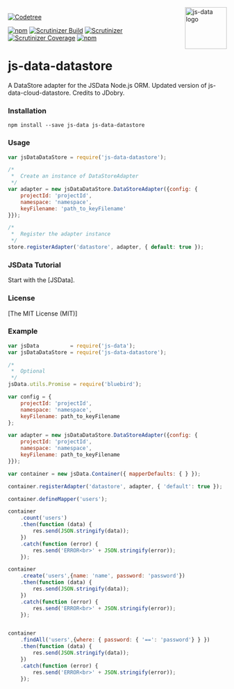 
<img src="https://raw.githubusercontent.com/js-data/js-data/master/js-data.png" alt="js-data logo" title="js-data" align="right" width="96" height="96" />

[![Codetree](https://codetree.com/images/managed-with-codetree.svg)](https://codetree.com/projects/gX1r)

[![npm](https://img.shields.io/npm/v/js-data-datastore.svg?style=flat-square)](https://npmjs.com/package/js-data-datastore/)
[![Scrutinizer Build](https://img.shields.io/scrutinizer/build/g/trackthis/js-data-datastore.svg?style=flat-square)](https://scrutinizer-ci.com/g/trackthis/js-data-datastore/)
[![Scrutinizer](https://img.shields.io/scrutinizer/g/trackthis/js-data-datastore.svg?style=flat-square)](https://scrutinizer-ci.com/g/trackthis/js-data-datastore/)
[![Scrutinizer Coverage](https://img.shields.io/scrutinizer/coverage/g/trackthis/js-data-datastore.svg?style=flat-square)](https://scrutinizer-ci.com/g/trackthis/js-data-datastore/)
[![npm](https://img.shields.io/npm/l/js-data-datastore.svg?style=flat-square)](https://npmjs.com/package/js-data-datastore/)

# js-data-datastore

A DataStore adapter for the JSData Node.js ORM.
Updated version of js-data-cloud-datastore.
Credits to JDobry.

### Installation

    npm install --save js-data js-data-datastore 

### Usage

```js
var jsDataDataStore = require('js-data-datastore');

/*
 *  Create an instance of DataStoreAdapter
 */
var adapter = new jsDataDataStore.DataStoreAdapter({config: {
    projectId: 'projectId',
    namespace: 'namespace',
    keyFilename: 'path_to_keyFilename'
}});

/*
 *  Register the adapter instance
 */
store.registerAdapter('datastore', adapter, { default: true });
```

### JSData Tutorial

Start with the [JSData].

### License

[The MIT License (MIT)]

### Example

```js
var jsData          = require('js-data');
var jsDataDataStore = require('js-data-datastore');

/*
 *  Optional
 */
jsData.utils.Promise = require('bluebird');

var config = {
    projectId: 'projectId',
    namespace: 'namespace',
    keyFilename: path_to_keyFilename
};

var adapter = new jsDataDataStore.DataStoreAdapter({config: {
    projectId: 'projectId',
    namespace: 'namespace',
    keyFilename: path_to_keyFilename
}});

var container = new jsData.Container({ mapperDefaults: { } });

container.registerAdapter('datastore', adapter, { 'default': true });

container.defineMapper('users');

container
    .count('users')
    .then(function (data) {
        res.send(JSON.stringify(data));
    })
    .catch(function (error) {
        res.send('ERROR<br>' + JSON.stringify(error));
    });

container
    .create('users',{name: 'name', password: 'password'})
    .then(function (data) {
        res.send(JSON.stringify(data));
    })
    .catch(function (error) {
        res.send('ERROR<br>' + JSON.stringify(error));
    });


container
    .findAll('users',{where: { password: { '==': 'password'} } })
    .then(function (data) {
        res.send(JSON.stringify(data));
    })
    .catch(function (error) {
        res.send('ERROR<br>' + JSON.stringify(error));
    });
```
